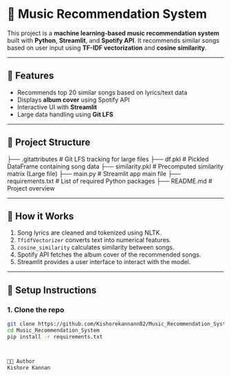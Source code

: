 # 🎵 Music Recommendation System

This project is a **machine learning-based music recommendation system** built with **Python**, **Streamlit**, and **Spotify API**. It recommends similar songs based on user input using **TF-IDF vectorization** and **cosine similarity**.

---

## 🚀 Features

- Recommends top 20 similar songs based on lyrics/text data
- Displays **album cover** using Spotify API
- Interactive UI with **Streamlit**
- Large data handling using **Git LFS**

---

## 📁 Project Structure

├── .gitattributes # Git LFS tracking for large files
├── df.pkl # Pickled DataFrame containing song data
├── similarity.pkl # Precomputed similarity matrix (Large file)
├── main.py # Streamlit app main file
├── requirements.txt # List of required Python packages
├── README.md # Project overview



---

## 🧠 How it Works

1. Song lyrics are cleaned and tokenized using NLTK.
2. `TfidfVectorizer` converts text into numerical features.
3. `cosine_similarity` calculates similarity between songs.
4. Spotify API fetches the album cover of the recommended songs.
5. Streamlit provides a user interface to interact with the model.

---

## 🔧 Setup Instructions

### 1. Clone the repo

```bash
git clone https://github.com/Kishorekannann82/Music_Recommendation_System.git
cd Music_Recommendation_System
pip install -r requirements.txt



🧑‍💻 Author
Kishore Kannan
